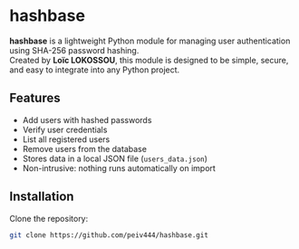 # hashbase

**hashbase** is a lightweight Python module for managing user authentication using SHA-256 password hashing.  
Created by **Loïc LOKOSSOU**, this module is designed to be simple, secure, and easy to integrate into any Python project.

## Features

- Add users with hashed passwords
- Verify user credentials
- List all registered users
- Remove users from the database
- Stores data in a local JSON file (`users_data.json`)
- Non-intrusive: nothing runs automatically on import

## Installation

Clone the repository:

```bash
git clone https://github.com/peiv444/hashbase.git